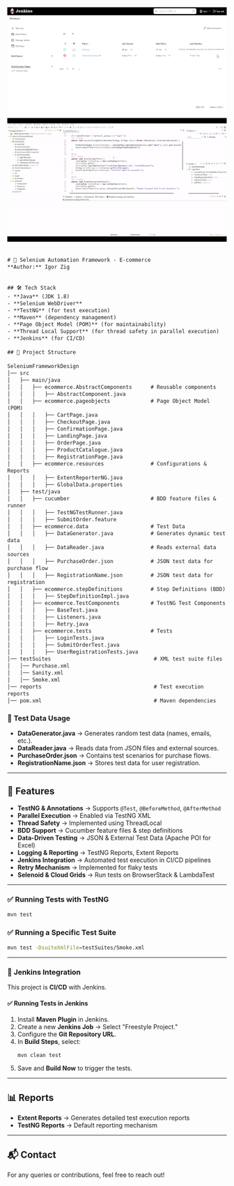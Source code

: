 ![Preview](https://github.com/IgorZig/Software_Testing_Projects/blob/main/Project%202%20-%20Automation-Selenium-E-commerce/JenkinsSeleniumProject-ezgif.com-video-to-gif-converter.gif)


![Preview](https://github.com/IgorZig/Software_Testing_Projects/blob/main/Project%202%20-%20Automation-Selenium-E-commerce/SeleniumEcommerceAutomation-ezgif.com-video-to-gif-converter.gif)
```

# 🛒 Selenium Automation Framework - E-commerce  
**Author:** Igor Zig 


## 🛠️ Tech Stack  
- **Java** (JDK 1.8)  
- **Selenium WebDriver**  
- **TestNG** (for test execution)  
- **Maven** (dependency management)  
- **Page Object Model (POM)** (for maintainability)  
- **Thread Local Support** (for thread safety in parallel execution)  
- **Jenkins** (for CI/CD)  

## 📂 Project Structure  

SeleniumFrameworkDesign
│── src
│   ├── main/java
│   │   ├── ecommerce.AbstractComponents      # Reusable components
│   │   │   ├── AbstractComponent.java
│   │   ├── ecommerce.pageobjects             # Page Object Model (POM)
│   │   │   ├── CartPage.java
│   │   │   ├── CheckoutPage.java
│   │   │   ├── ConfirmationPage.java
│   │   │   ├── LandingPage.java
│   │   │   ├── OrderPage.java
│   │   │   ├── ProductCatalogue.java
│   │   │   ├── RegistrationPage.java
│   │   ├── ecommerce.resources               # Configurations & Reports
│   │   │   ├── ExtentReporterNG.java
│   │   │   ├── GlobalData.properties
│   ├── test/java
│   │   ├── cucumber                          # BDD feature files & runner
│   │   │   ├── TestNGTestRunner.java
│   │   │   ├── SubmitOrder.feature
│   │   ├── ecommerce.data                    # Test Data
│   │   │   ├── DataGenerator.java            # Generates dynamic test data
│   │   │   ├── DataReader.java               # Reads external data sources
│   │   │   ├── PurchaseOrder.json            # JSON test data for purchase flow
│   │   │   ├── RegistrationName.json         # JSON test data for registration
│   │   ├── ecommerce.stepDefinitions         # Step Definitions (BDD)
│   │   │   ├── StepDefinitionImpl.java
│   │   ├── ecommerce.TestComponents          # TestNG Test Components
│   │   │   ├── BaseTest.java
│   │   │   ├── Listeners.java
│   │   │   ├── Retry.java
│   │   ├── ecommerce.tests                   # Tests
│   │   │   ├── LoginTests.java
│   │   │   ├── SubmitOrderTest.java
│   │   │   ├── UserRegistrationTests.java
│── testSuites                                 # XML test suite files
│   │── Purchase.xml
│   │── Sanity.xml
│   │── Smoke.xml
│── reports                                    # Test execution reports
│── pom.xml                                    # Maven dependencies

```

### 🔹 **Test Data Usage**
- **DataGenerator.java** → Generates random test data (names, emails, etc.).
- **DataReader.java** → Reads data from JSON files and external sources.
- **PurchaseOrder.json** → Contains test scenarios for purchase flows.
- **RegistrationName.json** → Stores test data for user registration.

---

## 🚀 Features  
- **TestNG & Annotations** → Supports `@Test`, `@BeforeMethod`, `@AfterMethod`  
- **Parallel Execution** → Enabled via TestNG XML  
- **Thread Safety** → Implemented using ThreadLocal  
- **BDD Support** → Cucumber feature files & step definitions  
- **Data-Driven Testing** → JSON & External Test Data (Apache POI for Excel)  
- **Logging & Reporting** → TestNG Reports, Extent Reports  
- **Jenkins Integration** → Automated test execution in CI/CD pipelines  
- **Retry Mechanism** → Implemented for flaky tests  
- **Selenoid & Cloud Grids** → Run tests on BrowserStack & LambdaTest  

---

### ✅ **Running Tests with TestNG**
```sh
mvn test
```

### ✅ **Running a Specific Test Suite**
```sh
mvn test -DsuiteXmlFile=testSuites/Smoke.xml
```

---

### 🤖 **Jenkins Integration**
This project is **CI/CD** with Jenkins.  

#### ✅ **Running Tests in Jenkins**
1. Install **Maven Plugin** in Jenkins.  
2. Create a new **Jenkins Job** → Select "Freestyle Project."  
3. Configure the **Git Repository URL**.  
4. In **Build Steps**, select:  
   ```sh
   mvn clean test
   ```
5. Save and **Build Now** to trigger the tests.  

---

## 📊 **Reports**  
- **Extent Reports** → Generates detailed test execution reports  
- **TestNG Reports** → Default reporting mechanism  

---

## 📬 **Contact**  
For any queries or contributions, feel free to reach out!  
```
